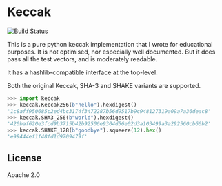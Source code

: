 Keccak
======

[![Build Status](https://travis-ci.org/ctz/keccak.svg)](https://travis-ci.org/ctz/keccak)

This is a pure python keccak implementation that I wrote for educational purposes.
It is not optimised, nor especially well documented.  But it does pass all the
test vectors, and is moderately readable.

It has a hashlib-compatible interface at the top-level.

Both the original Keccak, SHA-3 and SHAKE variants are supported.

```python
>>> import keccak
>>> keccak.Keccak256(b"hello").hexdigest()
'1c8aff950685c2ed4bc3174f3472287b56d9517b9c948127319a09a7a36deac8'
>>> keccak.SHA3_256(b"world").hexdigest()
'420baf620e3fcd9b3715b42b92506e9304d56e02d3a103499a3a292560cb66b2'
>>> keccak.SHAKE_128(b"goodbye").squeeze(12).hex()
'e99444ef1f48fd1d9709479f'
```

License
-------
Apache 2.0
